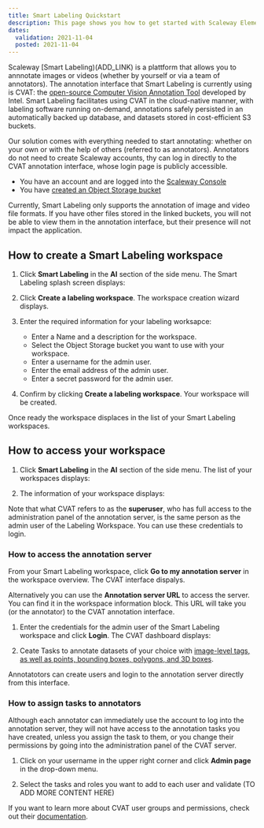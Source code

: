 ```yaml
---
title: Smart Labeling Quickstart
description: This page shows you how to get started with Scaleway Elements Bare Metal Servers.
dates:
  validation: 2021-11-04
  posted: 2021-11-04
---
```


Scaleway [Smart Labeling)(ADD_LINK) is a plattform that allows you to annnotate images or videos (whether by yourself or via a team of annotators). The annotation interface that Smart Labeling is currently using is CVAT: the [open-source Computer Vision Annotation Tool](https://github.com/openvinotoolkit/cvat) developed by Intel. Smart Labeling facilitates using CVAT in the cloud-native manner, with labeling software running on-demand, annotations safely persisted in an automatically backed up database, and datasets stored in cost-efficient S3 buckets.

Our solution comes with everything needed to start annotating: whether on your own or with the help of others (referred to as annotators). Annotators do not need to create Scaleway accounts, thy can log in directly to the CVAT annotation interface, whose login page is publicly accessible.

<Message type="requirement">

  - You have an account and are logged into the [Scaleway Console](https://console.scaleway.com) 
  - You have [created an Object Storage bucket](/storage/object/quickstart/)

</Message>

<Message type="note">

Currently, Smart Labeling only supports the annotation of image and video file formats. If you have other files stored in the linked buckets, you will not be able to view them in the annotation interface, but their presence will not impact the application.

</Message>

## How to create a Smart Labeling workspace

1. Click **Smart Labeling** in the **AI** section of the side menu. The Smart Labeling splash screen displays:

<Lightbox src="scaleway-smart-labeling-splash.png" />

2. Click **Create a labeling workspace**. The workspace creation wizard displays.

3. Enter the required information for your labeling worksapce:
    * Enter a Name and a description for the workspace.
    * Select the Object Storage bucket you want to use with your workspace.
    * Enter a username for the admin user.
    * Enter the email address of the admin user. 
    * Enter a secret password for the admin user.

4. Confirm by clicking **Create a labeling workspace**. Your workspace will be created.

Once ready the workspace displaces in the list of your Smart Labeling workspaces.

## How to access your workspace

1. Click **Smart Labeling** in the **AI** section of the side menu. The list of your workspaces displays:

<Lightbox src="scaleway-smart-labeling-list.png" />

2. The information of your workspace displays:

<Lightbox src="scaleway-smart-labeling-worksapce.png" />

<Message type="tip">

Note that what CVAT refers to as the **superuser**, who has full access to the administration panel of the annotation server, is the same person as the admin user of the Labeling Workspace. You can use these credentials to login.

</Message>

### How to access the annotation server

From your Smart Labeling workspace, click **Go to my annotation server** in the workspace overview. The CVAT interface dispalys. 

<Message type="note">

Alternatively you can use the **Annotation server URL** to access the server. You can find it in the workspace information block. This URL will take you (or the annotator) to the CVAT annotation interface. 

</Message>

1. Enter the credentials for the admin user of the Smart Labeling workspace and click **Login**. The CVAT dashboard displays:

<Lightbox src="scaleway-smart-labeling-dashboard.png" />

2. Ceate Tasks to annotate datasets of your choice with [image-level tags, as well as points, bounding boxes, polygons, and 3D boxes](https://openvinotoolkit.github.io/cvat/docs/manual/basics/types-of-shapes/).

<Message type="important">

Annotatotors can create users and login to the annotation server directly from this interface. 

</Message>

### How to assign tasks to annotators

Although each annotator can immediately use the account to log into the annotation server, they will not have access to the annotation tasks you have created, unless you assign the task to them, or you change their permissions by going into the administration panel of the CVAT server.

1. Click on your username in the upper right corner and click **Admin page** in the drop-down menu.

2. Select the tasks and roles you want to add to each user and validate (TO ADD MORE CONTENT HERE)

<Message type="tip">

If you want to learn more about CVAT user groups and permissions, check out their [documentation](https://openvinotoolkit.github.io/cvat/docs/manual/basics/authorization/). 